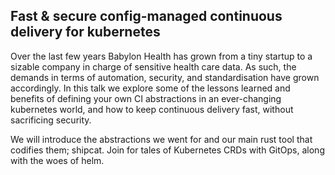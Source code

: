 ## Fast & secure config-managed continuous delivery for kubernetes

Over the last few years Babylon Health has grown from a tiny startup to a sizable company in charge of sensitive health care data. As such, the demands in terms of automation, security, and standardisation have grown accordingly. In this talk we explore some of the lessons learned and benefits of defining your own CI abstractions in an ever-changing kubernetes world, and how to keep continuous delivery fast, without sacrificing security.

We will introduce the abstractions we went for and our main rust tool that codifies them; shipcat. Join for tales of Kubernetes CRDs with GitOps, along with the woes of helm.

